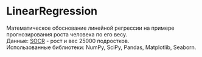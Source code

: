 # LinearRegression   
Математическое обоснование линейной регрессии на примере прогнозирования роста человека по его весу.  
Данные: [SOCR](http://wiki.stat.ucla.edu/socr/index.php/SOCR_Data_Dinov_020108_HeightsWeights) - рост и вес 25000 подростков.  
Использованные библиотеки: NumPy, SciPy, Pandas, Matplotlib, Seaborn.  

